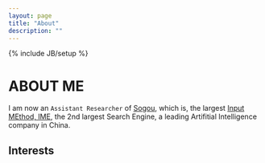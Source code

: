 ```yaml
---
layout: page
title: "About"
description: ""
---
```

{% include JB/setup %}

# ABOUT ME

I am now an `Assistant Researcher` of [Sogou](www.sogou.com), which is, the largest [Input MEthod, IME](https://en.wikipedia.org/wiki/Input_method), the 2nd largest Search Engine, a leading Artifitial Intelligence company in China.

## Interests
